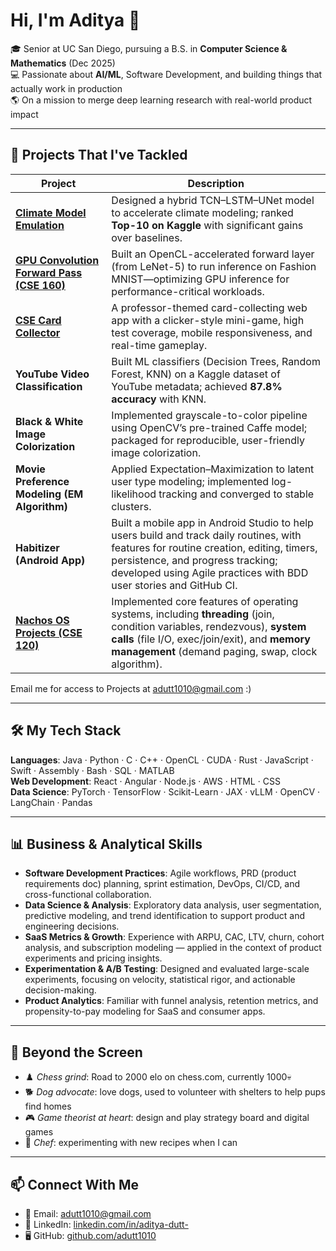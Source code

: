 # Hi, I'm Aditya 👋

🎓 Senior at UC San Diego, pursuing a B.S. in **Computer Science & Mathematics** (Dec 2025)  
💻 Passionate about **AI/ML**, Software Development, and building things that actually work in production  
🌎 On a mission to merge deep learning research with real-world product impact

---

## 🚀 Projects That I've Tackled

| Project | Description |
|---------|-------------|
| **[Climate Model Emulation](https://drive.google.com/file/d/1-IUepVye-bAXqH59E0wrKC0rqCS_5oHR/view?usp=sharing)** | Designed a hybrid TCN–LSTM–UNet model to accelerate climate modeling; ranked **Top-10 on Kaggle** with significant gains over baselines. |
| **[GPU Convolution Forward Pass (CSE 160)](https://docs-cse160.readthedocs.io/en/latest/PA6.html)** | Built an OpenCL-accelerated forward layer (from LeNet-5) to run inference on Fashion MNIST—optimizing GPU inference for performance-critical workloads. |
| **[CSE Card Collector](https://github.com/cse110-sp25-group30/cse110-sp25-group30)** | A professor-themed card-collecting web app with a clicker-style mini-game, high test coverage, mobile responsiveness, and real-time gameplay. |
| **YouTube Video Classification** | Built ML classifiers (Decision Trees, Random Forest, KNN) on a Kaggle dataset of YouTube metadata; achieved **87.8% accuracy** with KNN. |
| **Black & White Image Colorization** | Implemented grayscale-to-color pipeline using OpenCV’s pre-trained Caffe model; packaged for reproducible, user-friendly image colorization. |
| **Movie Preference Modeling (EM Algorithm)** | Applied Expectation–Maximization to latent user type modeling; implemented log-likelihood tracking and converged to stable clusters. |
| **Habitizer (Android App)** | Built a mobile app in Android Studio to help users build and track daily routines, with features for routine creation, editing, timers, persistence, and progress tracking; developed using Agile practices with BDD user stories and GitHub CI. |
| **[Nachos OS Projects (CSE 120)](https://cseweb.ucsd.edu/classes/sp25/cse120-a/projects/)** | Implemented core features of operating systems, including **threading** (join, condition variables, rendezvous), **system calls** (file I/O, exec/join/exit), and **memory management** (demand paging, swap, clock algorithm). |

Email me for access to Projects at [adutt1010@gmail.com](mailto:adutt1010@gmail.com)  :)

---

## 🛠️ My Tech Stack

**Languages**: Java · Python · C · C++ · OpenCL · CUDA · Rust · JavaScript · Swift · Assembly · Bash · SQL · MATLAB  
**Web Development**: React · Angular · Node.js · AWS · HTML · CSS  
**Data Science**: PyTorch · TensorFlow · Scikit-Learn · JAX · vLLM · OpenCV · LangChain · Pandas  

---

## 📊 Business & Analytical Skills

- **Software Development Practices**: Agile workflows, PRD (product requirements doc) planning, sprint estimation, DevOps, CI/CD, and cross-functional collaboration.  
- **Data Science & Analysis**: Exploratory data analysis, user segmentation, predictive modeling, and trend identification to support product and engineering decisions.  
- **SaaS Metrics & Growth**: Experience with ARPU, CAC, LTV, churn, cohort analysis, and subscription modeling — applied in the context of product experiments and pricing insights.  
- **Experimentation & A/B Testing**: Designed and evaluated large-scale experiments, focusing on velocity, statistical rigor, and actionable decision-making.  
- **Product Analytics**: Familiar with funnel analysis, retention metrics, and propensity-to-pay modeling for SaaS and consumer apps.  

---

## 🌟 Beyond the Screen

-  ♟️ *Chess grind*: Road to 2000 elo on chess.com, currently 1000💀  
-  🐕 *Dog advocate*: love dogs, used to volunteer with shelters to help pups find homes  
-  🎮 *Game theorist at heart*: design and play strategy board and digital games  
-  🍜 *Chef*: experimenting with new recipes when I can  

---

## 📫 Connect With Me

-  📧 Email: [adutt1010@gmail.com](mailto:adutt1010@gmail.com)  
-  💼 LinkedIn: [linkedin.com/in/aditya-dutt-](https://www.linkedin.com/in/aditya-dutt-)  
-  🖥️ GitHub: [github.com/adutt1010](https://github.com/adutt1010)  
